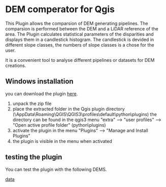 # DEM comperator for Qgis
This Plugin allows the comparsion of DEM generating pipelines. 
The comparsion is performed between the DEM and a LiDAR reference of the area. 
The Plugin calculates statistical parameters of the disparities and displays them in a candlestick histogram. 
The candlestick is devided in different slope classes, the numbers of slope classes is a chose for the user.
<p>
It is a convenient tool to analyse different pipelines or datasets for DEM creations. 
  
  
## Windows installation 
  you can download the plugin [here](https://github.com/Jergo22/DEM-comperator/archive/refs/heads/main.zip).
  
  
  1. unpack the zip file
  2. place the extracted folder in the Qgis plugin directory (\AppData\Roaming\QGIS\QGIS3\profiles\default\python\plugins)
      the directory can be found in the qgis3 menu "extra" --> "user profiles" --> "Open active profile folder" (python\plugins)
  3. activate the plugin in the menu "Plugins" --> "Manage and Install Plugins"
  4. the plugin is visible in the menu when activated

  
## testing the plugin

  You can test the plugin with the following DEMS.
  
  [data](https://www.dropbox.com/sh/4u7l2lkxm831ymp/AACZCXv4BmOYT2h9aqIHKtEYa?dl=0)
  
  
